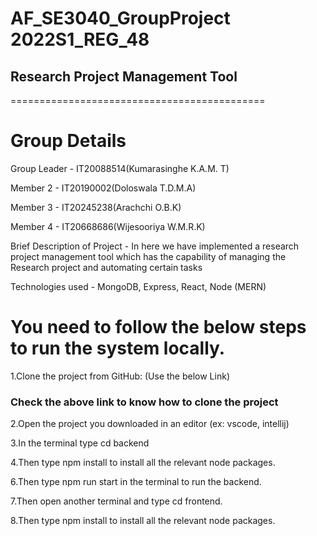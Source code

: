 # AF_SE3040_GroupProject 2022S1_REG_48
## Research Project Management Tool

============================================
# Group Details
Group Leader - IT20088514(Kumarasinghe K.A.M. T)

Member 2 - IT20190002(Doloswala T.D.M.A)

Member 3 - IT20245238(Arachchi O.B.K)

Member 4 - IT20668686(Wijesooriya W.M.R.K)


Brief Description of Project - In here we have implemented a research project management tool which has the capability of managing the Research project and automating certain tasks

Technologies used - MongoDB, Express, React, Node (MERN)


# You need to follow the below steps to run the system locally.
  1.Clone the project from GitHub: (Use the below Link)

 ### Check the above link to know how to clone the project

  2.Open the project you downloaded in an editor (ex: vscode, intellij)
  
  3.In the terminal type cd backend
  
  4.Then type npm install to install all the relevant node packages.
  
  6.Then type npm run start in the terminal to run the backend.
  
  7.Then open another terminal and type cd frontend.
  
  8.Then type npm install to install all the relevant node packages.
  

